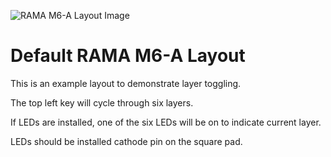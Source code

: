 ![RAMA M6-A Layout Image](https://static1.squarespace.com/static/563c788ae4b099120ae219e2/5b4997390e2e72d65f7a8e83/5b4999e003ce643303e6f796/1531550177632/m6-layout.jpg)

# Default RAMA M6-A Layout

This is an example layout to demonstrate layer toggling.

The top left key will cycle through six layers.

If LEDs are installed, one of the six LEDs will be on to indicate current layer.

LEDs should be installed cathode pin on the square pad.
